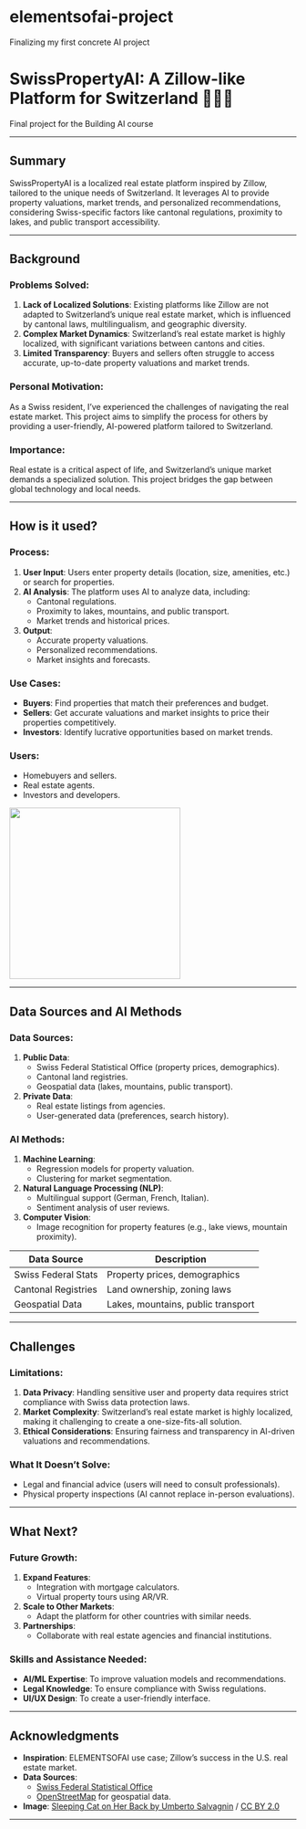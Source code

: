 # elementsofai-project
Finalizing my first concrete AI project

# **SwissPropertyAI: A Zillow-like Platform for Switzerland 🏡🇨🇭**

Final project for the Building AI course

---

## **Summary**

SwissPropertyAI is a localized real estate platform inspired by Zillow, tailored to the unique needs of Switzerland. It leverages AI to provide property valuations, market trends, and personalized recommendations, considering Swiss-specific factors like cantonal regulations, proximity to lakes, and public transport accessibility.

---

## **Background**

### **Problems Solved**:
1. **Lack of Localized Solutions**: Existing platforms like Zillow are not adapted to Switzerland’s unique real estate market, which is influenced by cantonal laws, multilingualism, and geographic diversity.
2. **Complex Market Dynamics**: Switzerland’s real estate market is highly localized, with significant variations between cantons and cities.
3. **Limited Transparency**: Buyers and sellers often struggle to access accurate, up-to-date property valuations and market trends.

### **Personal Motivation**:
As a Swiss resident, I’ve experienced the challenges of navigating the real estate market. This project aims to simplify the process for others by providing a user-friendly, AI-powered platform tailored to Switzerland.

### **Importance**:
Real estate is a critical aspect of life, and Switzerland’s unique market demands a specialized solution. This project bridges the gap between global technology and local needs.

---

## **How is it used?**

### **Process**:
1. **User Input**: Users enter property details (location, size, amenities, etc.) or search for properties.
2. **AI Analysis**: The platform uses AI to analyze data, including:
   - Cantonal regulations.
   - Proximity to lakes, mountains, and public transport.
   - Market trends and historical prices.
3. **Output**:
   - Accurate property valuations.
   - Personalized recommendations.
   - Market insights and forecasts.

### **Use Cases**:
- **Buyers**: Find properties that match their preferences and budget.
- **Sellers**: Get accurate valuations and market insights to price their properties competitively.
- **Investors**: Identify lucrative opportunities based on market trends.

### **Users**:
- Homebuyers and sellers.
- Real estate agents.
- Investors and developers.

<img src="https://upload.wikimedia.org/wikipedia/commons/5/5e/Sleeping_cat_on_her_back.jpg" width="300">

---

## **Data Sources and AI Methods**

### **Data Sources**:
1. **Public Data**:
   - Swiss Federal Statistical Office (property prices, demographics).
   - Cantonal land registries.
   - Geospatial data (lakes, mountains, public transport).
2. **Private Data**:
   - Real estate listings from agencies.
   - User-generated data (preferences, search history).

### **AI Methods**:
1. **Machine Learning**:
   - Regression models for property valuation.
   - Clustering for market segmentation.
2. **Natural Language Processing (NLP)**:
   - Multilingual support (German, French, Italian).
   - Sentiment analysis of user reviews.
3. **Computer Vision**:
   - Image recognition for property features (e.g., lake views, mountain proximity).

| Data Source          | Description                          |
|----------------------|--------------------------------------|
| Swiss Federal Stats  | Property prices, demographics        |
| Cantonal Registries  | Land ownership, zoning laws          |
| Geospatial Data      | Lakes, mountains, public transport   |

---

## **Challenges**

### **Limitations**:
1. **Data Privacy**: Handling sensitive user and property data requires strict compliance with Swiss data protection laws.
2. **Market Complexity**: Switzerland’s real estate market is highly localized, making it challenging to create a one-size-fits-all solution.
3. **Ethical Considerations**: Ensuring fairness and transparency in AI-driven valuations and recommendations.

### **What It Doesn’t Solve**:
- Legal and financial advice (users will need to consult professionals).
- Physical property inspections (AI cannot replace in-person evaluations).

---

## **What Next?**

### **Future Growth**:
1. **Expand Features**:
   - Integration with mortgage calculators.
   - Virtual property tours using AR/VR.
2. **Scale to Other Markets**:
   - Adapt the platform for other countries with similar needs.
3. **Partnerships**:
   - Collaborate with real estate agencies and financial institutions.

### **Skills and Assistance Needed**:
- **AI/ML Expertise**: To improve valuation models and recommendations.
- **Legal Knowledge**: To ensure compliance with Swiss regulations.
- **UI/UX Design**: To create a user-friendly interface.

---

## **Acknowledgments**

- **Inspiration**: ELEMENTSOFAI use case; Zillow’s success in the U.S. real estate market.
- **Data Sources**:
  - [Swiss Federal Statistical Office](https://www.bfs.admin.ch/bfs/en/home.html)
  - [OpenStreetMap](https://www.openstreetmap.org) for geospatial data.
- **Image**: [Sleeping Cat on Her Back by Umberto Salvagnin](https://commons.wikimedia.org/wiki/File:Sleeping_cat_on_her_back.jpg#filelinks) / [CC BY 2.0](https://creativecommons.org/licenses/by/2.0)

---
